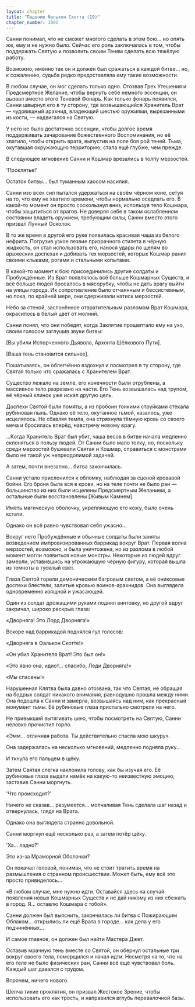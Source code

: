 ```yaml
---
layout: chapter
title: "Падение Фалькон Скотта (19)"
chapter_number: 1001
---
```


Санни понимал, что не сможет многого сделать в этом бою... но опять же, ему и не нужно было. Сейчас его роль заключалась в том, чтобы поддержать Святую и позволить своим Теням сделать всю тяжёлую работу.

Возможно, именно так он и должен был сражаться в каждой битве... но, к сожалению, судьба редко предоставляла ему такие возможности.

В любом случае, он мог сделать только одно. Отозвав Грех Утешения и Предсмертное Желание, чтобы вернуть себе немного эссенции, он вызвал вместо этого Теневой Фонарь. Как только фонарь появился, Санни швырнул его в ту сторону, где возвышающийся Хранитель Врат — чудовищный арахнид, владеющий шестью оружиями, вырезанными из кости, — надвигался на Святую.

У него не было достаточно эссенции, чтобы долгое время поддерживать зачарование божественного Воспоминания, но её хватило, чтобы открыть врата, выпустив на поле боя рой теней. Тьма, окутавшая окружающую территорию, стала ещё глубже, чем прежде.

В следующее мгновение Санни и Кошмар врезались в толпу мерзостей.

'Проклятье!'

Остаток битвы... был туманным хаосом насилия.

Санни изо всех сил пытался удержаться на своём чёрном коне, сетуя на то, что ему не хватило времени, чтобы нормально оседлать его. В какой-то момент он просто соскользнул вниз, используя тело Кошмара, чтобы защититься от врагов. Не доверяя себе в таком ослабленном состоянии владеть оружием, требующим силы, Санни вместо этого призвал Лунный Осколок.

В то же время в другой его руке появилась красивая чаша из белого нефрита. Погрузив узкое лезвие призрачного стилета в чёрную жидкость, он стал использовать его, нанося удары по щелям во вражеских доспехах и добивать тех мерзостей, которых Кошмар ранил своими клыками, рогами и стальными копытами.

В какой-то момент к бою присоединились другие солдаты и Пробуждённые. Из Врат появлялось всё больше Кошмарных Существ, и всё больше людей бросалось в мясорубку, чтобы не дать врагу выйти на улицы города. Их сопротивление было отчаянным и бессистемным, но пока, по крайней мере, они сдерживали натиск мерзостей.

Небо за стеной, заслонённое отвратительным разломом Врат Кошмара, окрасилось в белый цвет от молний.

Санни понял, что они победят, когда Заклятие прошептало ему на ухо, своим голосом заглушив звуки битвы:

[Вы убили Испорченного Дьявола, Архонта Шёлкового Пути].

[Ваша тень становится сильнее].

Пошатываясь, он облегчённо вздохнул и посмотрел в ту сторону, где Святая только что сражалась с Хранителем Врат.

Существо лежало на земле, его конечности были отрублены, а массивное тело разрезано на части. Его Тень возвышалась над трупом, её чёрный клинок уже искал другую цель.

Доспехи Святой были помяты, а из пробоин тонкими струйками стекала рубиновая пыль. Однако её тело, окутанное тьмой, казалось, уже исцелялось. Не сбавляя темпа, она стряхнула тёмную кровь со своего меча и бросилась вперёд, навстречу новому врагу.

...Когда Хранитель Врат был убит, чаша весов в битве начала медленно склоняться в пользу людей. От Санни было мало толку, но, поскольку среди мерзостей бушевали Святая и Кошмар, справиться с монстрами было не такой уж непреодолимой задачей.

А затем, почти внезапно... битва закончилась.

Санни устало прислонился к обломку, наблюдая за сценой кровавой бойни. Его броня была вся в крови, но на теле почти не было ран — большинство из них были исцелены Предсмертным Желанием, а остальные были восстановлены [Живым Камнем].

Иметь магическую оболочку, укрепляющую его кожу, было очень кстати.

Однако он всё равно чувствовал себя ужасно...

Вокруг него Пробуждённые и обычные солдаты были заняты возведением импровизированных баррикад вокруг Врат. Первая волна мерзостей, возможно, и была уничтожена, но из разлома в любой момент могли появиться новые монстры. Некоторые из людей вдруг замерли, уставившись на угрожающую чёрную фигуру, которая вышла из темноты в тусклый свет.

Глаза Святой горели демоническим багровым светом, а её ониксовые доспехи блестели, залитые кровью воинов-арахнидов. Она выглядела одновременно изящной и ужасающей.

Один из солдат дрожащими руками поднял винтовку, но другой вдруг закричал, широко раскрыв глаза:

«Дворняга! Это Лорд Дворняга!»

Вскоре над баррикадой поднялся гул голосов:

«Дворняга в Фалькон Скотте!»

«Он убил Хранителя Врат! Это был он!»

«Это явно она, идиот... спасибо, Леди Дворняга!»

«Мы спасены!»

Нарушенная Клятва была давно отозвана, так что Святая, не обращая на бодрых солдат никакого внимания, равнодушно прошла между ними. Она подошла к Санни и замерла, возвышаясь над ним, как прекрасный монумент тьмы. Её рубиновые глаза пристально смотрели на него.

Не привыкший вытягивать шею, чтобы посмотреть на Святую, Санни неловко прочистил горло.

«Эмм... отличная работа. Ты действительно спасла мою шкуру».

Она задержалась на несколько мгновений, медленно подняла руку...

И ткнула его пальцем в щёку.

Затем Святая слегка наклонила голову, как бы изучая его. Её рубиновые глаза выдали намёк на какую-то неизвестную эмоцию, заставив Санни моргнуть.

'Что происходит?'

Ничего не сказав... разумеется... молчаливая Тень сделала шаг назад и отвернулась, глядя на Врата.

Однако она выглядела странно довольной.

Санни моргнул ещё несколько раз, а затем потёр щёку.

'Ха... ладно?'

Это из-за Мраморной Оболочки?

Он покачал головой, понимая, что не стоит тратить время на размышления о странном происшествии. Может быть, ему всё это просто привиделось...

«В любом случае, мне нужно идти. Оставайся здесь на случай появления новых Кошмарных Существ и не дай никому из них сбежать в город. Я... оставлю Кошмара с тобой».

Санни должен был выяснить, закончилась ли битва с Пожирающим Облаком... открылись ли ещё Врата в городе... как дела у его подчинённых...

И самое главное, он должен был найти Мастера Джет.

Оставив мрачную тень вместе со Святой, он обернул остальные три вокруг своего тела, поморщился и начал идти. Несмотря на то, что на его теле не было физических ран, Санни всё ещё чувствовал боль. Каждый шаг давался с трудом.

Впрочем, ничего нового.

Шепча тихие проклятия, он призвал Жестокое Зрение, чтобы использовать его как трость, и направился вглубь перевалочной базы.